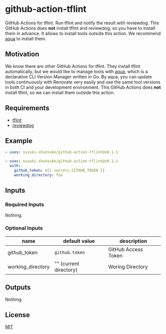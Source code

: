 # github-action-tflint

GitHub Actions for tflint.
Run tflint and notify the result with reviewdog.
This GitHub Actions does **not** install tflint and reviewdog, so you have to install them in advance.
It allows to install tools outside this action.
We recommend [aqua](https://aquaproj.github.io/) to install them.

## Motivation

We know there are other GitHub Actions for tflint.
They install tflint automatically, but we would like to manage tools with [aqua](https://aquaproj.github.io/), which is a declarative CLI Version Manager written in Go.
By aqua, you can update tools continuously with Renovate very easily and use the same tool versions in both CI and your development environment.
This GitHub Actions does **not** install tflint, so we can install them outside this action.

## Requirements

* [tflint](https://github.com/terraform-linters/tflint)
* [reviewdog](https://github.com/reviewdog/reviewdog)

## Example

```yaml
- uses: suzuki-shunsuke/github-action-tflint@v0.1.1
```

```yaml
- uses: suzuki-shunsuke/github-action-tflint@v0.1.1
  with:
    github_token: ${{ secrets.GITHUB_TOKEN }}
    working_directory: foo
```

## Inputs

### Required Inputs

Nothing.

### Optional Inputs

name | default value | description
--- | --- | ---
github_token | `github.token` | GitHub Access Token
working_directory | "" (current directory) | Woring Directory

## Outputs

Nothing.

## License

[MIT](LICENSE)

